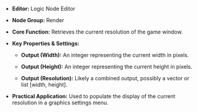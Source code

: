 - **Editor:** Logic Node Editor
    
- **Node Group:** Render
    
- **Core Function:** Retrieves the current resolution of the game window.
    
- **Key Properties & Settings:**
    
    - **Output (Width):** An integer representing the current width in pixels.
        
    - **Output (Height):** An integer representing the current height in pixels.
        
    - **Output (Resolution):** Likely a combined output, possibly a vector or list [width, height].
        
- **Practical Application:** Used to populate the display of the current resolution in a graphics settings menu.
